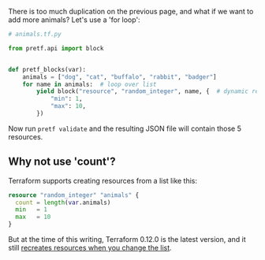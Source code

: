 There is too much duplication on the previous page, and what if we want to add more animals? Let's use a 'for loop':

```python
# animals.tf.py

from pretf.api import block


def pretf_blocks(var):
    animals = ["dog", "cat", "buffalo", "rabbit", "badger"]
    for name in animals:  # loop over list
        yield block("resource", "random_integer", name, {  # dynamic resource name
            "min": 1,
            "max": 10,
        })
```

Now run `pretf validate` and the resulting JSON file will contain those 5 resources.

## Why not use 'count'?

Terraform supports creating resources from a list like this:

```terraform
resource "random_integer" "animals" {
  count = length(var.animals)
  min   = 1
  max   = 10
}
```

But at the time of this writing, Terraform 0.12.0 is the latest version, and it still [recreates resources when you change the list](https://github.com/hashicorp/terraform/issues/17179).
